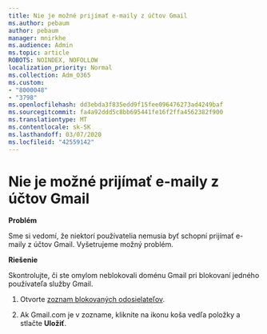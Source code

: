 ```yaml
---
title: Nie je možné prijímať e-maily z účtov Gmail
ms.author: pebaum
author: pebaum
manager: mnirkhe
ms.audience: Admin
ms.topic: article
ROBOTS: NOINDEX, NOFOLLOW
localization_priority: Normal
ms.collection: Adm_O365
ms.custom:
- "8000048"
- "3798"
ms.openlocfilehash: dd3ebda3f835edd9f15fee096476273ad4249baf
ms.sourcegitcommit: fa4a92ddd5c8bb695441fe16f2ffa4562382f900
ms.translationtype: MT
ms.contentlocale: sk-SK
ms.lasthandoff: 03/07/2020
ms.locfileid: "42559142"
---
```

# <a name="unable-to-receive-email-from-gmail-accounts"></a>Nie je možné prijímať e-maily z účtov Gmail

**Problém**

Sme si vedomí, že niektorí používatelia nemusia byť schopní prijímať e-maily z účtov Gmail. Vyšetrujeme možný problém.

**Riešenie**

Skontrolujte, či ste omylom neblokovali doménu Gmail pri blokovaní jedného používateľa služby Gmail.

1. Otvorte [zoznam blokovaných odosielateľov](https://go.microsoft.com/fwlink/?linkid=2121010).

2. Ak Gmail.com je v zozname, kliknite na ikonu koša vedľa položky a stlačte **Uložiť**.
